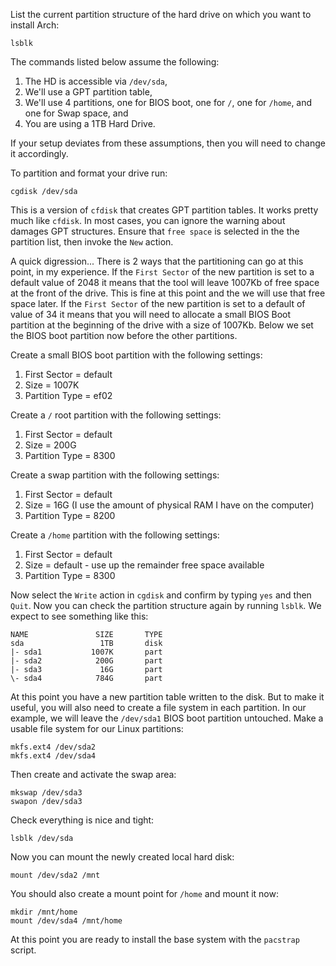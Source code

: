 <!-- title: Arch Linux Regular Partition Scheme   -->

List the current partition structure of the hard drive on which you want to
install Arch:

    lsblk

The commands listed below assume the following:

1. The HD is accessible via `/dev/sda`,
2. We'll use a GPT partition table,
3. We'll use 4 partitions, one for BIOS boot, one for `/`, one for `/home`, and
   one for Swap space, and
4. You are using a 1TB Hard Drive.

If your setup deviates from these assumptions, then you will need to change it
accordingly.

To partition and format your drive run:

    cgdisk /dev/sda

This is a version of `cfdisk` that creates GPT partition tables. It works pretty
much like `cfdisk`. In most cases, you can ignore the warning about damages GPT
structures. Ensure that `free space` is selected in the the partition list, then
invoke the `New` action.

A quick digression... There is 2 ways that the partitioning can go at this
point, in my experience. If the `First Sector` of the new partition is set to a
default value of 2048 it means that the tool will leave 1007Kb of free space at
the front of the drive. This is fine at this point and the we will use that free
space later. If the `First Sector` of the new partition is set to a default of
value of 34 it means that you will need to allocate a small BIOS Boot partition
at the beginning of the drive with a size of 1007Kb. Below we set the BIOS boot
partition now before the other partitions.

Create a small BIOS boot partition with the following settings:

1. First Sector = default
2. Size = 1007K
3. Partition Type = ef02

Create a `/` root partition with the following settings:

1. First Sector = default
2. Size = 200G
3. Partition Type = 8300

Create a swap partition with the following settings:

1. First Sector = default
2. Size = 16G (I use the amount of physical RAM I have on the computer)
3. Partition Type = 8200

Create a `/home` partition with the following settings:

1. First Sector = default
2. Size = default - use up the remainder free space available
3. Partition Type = 8300

Now select the `Write` action in `cgdisk` and confirm by typing `yes` and then
`Quit`. Now you can check the partition structure again by running `lsblk`. We
expect to see something like this:

    NAME               SIZE       TYPE
    sda                 1TB       disk
    |- sda1           1007K       part
    |- sda2            200G       part
    |- sda3             16G       part
    \- sda4            784G       part

At this point you have a new partition table written to the disk. But to make it
useful, you will also need to create a file system in each partition. In our
example, we will leave the `/dev/sda1` BIOS boot partition untouched. Make a
usable file system for our Linux partitions:

    mkfs.ext4 /dev/sda2
    mkfs.ext4 /dev/sda4

Then create and activate the swap area:

    mkswap /dev/sda3
    swapon /dev/sda3

Check everything is nice and tight:

    lsblk /dev/sda

Now you can mount the newly created local hard disk:

    mount /dev/sda2 /mnt

You should also create a mount point for `/home` and mount it now:

    mkdir /mnt/home
    mount /dev/sda4 /mnt/home

At this point you are ready to install the base system with the `pacstrap`
script.
